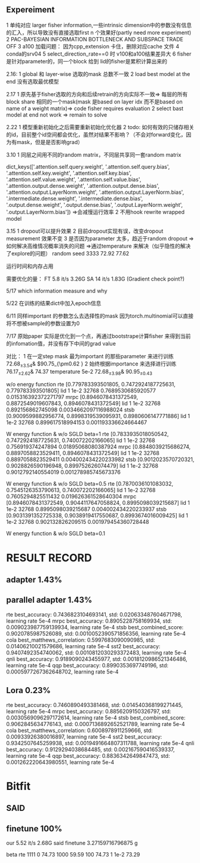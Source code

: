 ## Expereiment
1 单纯对应 larger fisher information,一些intrinsic dimension中的参数没有信息的汇入，所以导致没有直接选取first n 个效果好(partly need more experiment)
2 PAC-BAYESIAN INFORMATION BOTTLENECK AND SUBSPACE TRADE OFF
3 a100 加载问题： 因为cpp_extension 卡住，删除对应cache 文件
4 conda的srv04
5 select_direction_rate==0 时 v100和a100结果差异大
6 fisher 是针对parameter的，同一个block 给到 lid的fisher是累积计算出来的

2.16:
1 global 和 layer-wise 选取的mask 总数不一致
2 load best model at the end 没有选取最优模型

2.17 
1 原先基于fisher选取的方向和后续retrain的方向实际不一致=> 每层的所有block share 相同的一个mask(mask 是based on layer idx 而不是based on name of a weight matrix)=> code fisher requires evaluation
2 select bast model at end not work => remain to solve

2.22
1 模型重新初始化之后需要重新初始化优化器
2 todo: 如何有效的只储存相关的id，目前整个id空间都会优化，虽然对结果不影响？（不会对forward变化，因为有mask，但是是否影响grad）

3.10
1 同层之间用不同的random matrix，不同层共享同一套random matrix

dict_keys(['.attention.self.query.weight', '.attention.self.query.bias', '.attention.self.key.weight', '.attention.self.key.bias', '.attention.self.value.weight', '.attention.self.value.bias', '.attention.output.dense.weight', '.attention.output.dense.bias', '.attention.output.LayerNorm.weight', '.attention.output.LayerNorm.bias', '.intermediate.dense.weight', '.intermediate.dense.bias', '.output.dense.weight', '.output.dense.bias', '.output.LayerNorm.weight', '.output.LayerNorm.bias']) =>会减慢运行效率
2 不用hook rewrite wrapped model

3.15
1 dropout可以提升效果
2 目前dropout实现有误，改变dropout measurement 效果不变
3 是否因为parameter 太多，趋近于random dropout => 如何解决高维情况概率消失的问题 =>通过temperature 来解决（似乎隐性的解决了explore的问题）
random seed 3333 72.92 77.62

运行时间和内存占用

需要优化的量：
FT 5.8 it/s 3.26G
SA 14 it/s  1.83G  (Gradient check point?)

5/17
which information measure and why

5/22
在训练的结果dict中加入epoch信息

6/11
同样important 的参数怎么去选择性的mask
因为torch.multinomial可以直接将不想被sample的参数设置为0    

7/17
原始paper 实际是优化到一个点，再通过bootstrape计算fisher 来得到当前的infomation值，并没有存下中间的grad value

对比：
1 在一定step mask 最为important 的那些parameter 来进行训练 \
$72.68_{\pm3.54 }$& $90.75_{\pm0.62 }
2 始终根据importance 来选择进行训练 
$76.17_{\pm2.62 }$&
74.37
temperature 5e-2
 $72.68_{\pm3.98 }$& $90.95_{\pm0.43 }$

w/o energy function
rte 
[0.779783393501805, 0.7472924187725631, 0.779783393501805]
lid 1 1e-2 32768 0.7689530685920577 0.015316392372271797
mrpc
[0.8946078431372549, 0.8872549019607843, 0.8946078431372549]
lid 1 1e-2 32768 0.892156862745098 0.0034662097116988024
stsb
[0.9009599882956774, 0.8998319539095931, 0.8980606147771886]
lid 1 1e-2 32768 0.899617518994153 0.001193336624664467

W energy function & w/o SGLD beta=1
rte
[0.7833935018050542, 0.7472924187725631, 0.740072202166065]
lid 1 1e-2 32768 0.756919374247894 0.01895068080387924
mrpc
[0.8848039215686274, 0.8897058823529411, 0.8946078431372549]
lid 1 1e-2 32768 0.8897058823529411 0.004002434220233982
stsb
[0.9012023570720321, 0.9028826590196948, 0.899752626074479]
lid 1 1e-2 32768 0.9012792140554019 0.001278985745673376

W energy function & w/o SGLD beta=0.5
rte
[0.7870036101083032, 0.7545126353790613, 0.740072202166065]
lid 1 1e-2 32768 0.7605294825511432 0.019626361528640304
mrpc
[0.8946078431372549, 0.9044117647058824, 0.8995098039215687]
lid 1 1e-2 32768 0.8995098039215687 0.004002434220233937
stsb
[0.9031391352725338, 0.9038919417550687, 0.8993674016009425]
lid 1 1e-2 32768 0.902132826209515 0.001979454360728448

W energy function & w/o SGLD beta=0.1


# RESULT RECORD
## adapter 1.43%
## parallel adapter 1.43%
rte
best_accuracy: 0.7436823104693141, std: 0.020633487604671798, learning rate 5e-4
mrpc
best_accuracy: 0.8905228758169934, std: 0.009023987759139934, learning rate 5e-4
stsb
best_combined_score: 0.9020785987526089, std: 0.0010052390571856356, learning rate 5e-4
cola
best_matthews_correlation: 0.5997683090090985, std: 0.01406210021579686, learning rate 5e-4
sst2
best_accuracy: 0.9407492354740062, std: 0.0010812030293372483, learning rate 5e-4
qnli
best_accuracy: 0.9189090243455977, std: 0.0018120986521346486, learning rate 5e-4
qqp
best_accuracy: 0.8990353697749196, std: 0.0005977267362648702, learning rate 5e-4

## Lora 0.23%
rte
best_accuracy: 0.7460890493381468, std: 0.014540368199271445, learning rate 5e-4
mrpc
best_accuracy: 0.8856209150326797, std: 0.0030569096297172614, learning rate 5e-4
stsb
best_combined_score: 0.9062845634776143, std: 0.0007136892652521789, learning rate 5e-4
cola
best_matthews_correlation: 0.6008978911259666, std: 0.00933926380016897, learning rate 5e-4
sst2
best_accuracy: 0.9342507645259938, std: 0.0019491664807311788, learning rate 5e-4
qnli
best_accuracy: 0.9129294038684485, std: 0.002167590416539337, learning rate 5e-4
qqp
best_accuracy: 0.8836342649847473, std: 0.001262220643980551, learning rate 5e-4

# Bitfit

## SAID

## finetune 100%

our 5.52 it/s 2.68G
said 
finetune 3.27159716796875 g

beta
rte 1111
0 74.73
1000 59.59
100 74.73
1 
1e-2 73.29